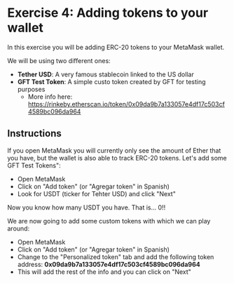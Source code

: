 # Exercise 4: Adding tokens to your wallet

In this exercise you will be adding ERC-20 tokens to your MetaMask wallet.

We will be using two different ones:

* **Tether USD**: A very famous stablecoin linked to the US dollar
* **GFT Test Token**: A simple custo token created by GFT for testing purposes
  * More info here: https://rinkeby.etherscan.io/token/0x09da9b7a133057e4df17c503cf4589bc096da964

## Instructions

If you open MetaMask you will currently only see the amount of Ether that you have, but the wallet is also able to track ERC-20 tokens.
Let's add some GFT Test Tokens":

* Open MetaMask
* Click on "Add token" (or "Agregar token" in Spanish)
* Look for USDT (ticker for Tehter USD) and click "Next"

Now you know how many USDT you have. That is... 0!!

We are now going to add some custom tokens with which we can play around:

* Open MetaMask
* Click on "Add token" (or "Agregar token" in Spanish)
* Change to the "Personalized token" tab and add the following token address: **0x09da9b7a133057e4df17c503cf4589bc096da964**
* This will add the rest of the info and you can click on "Next"